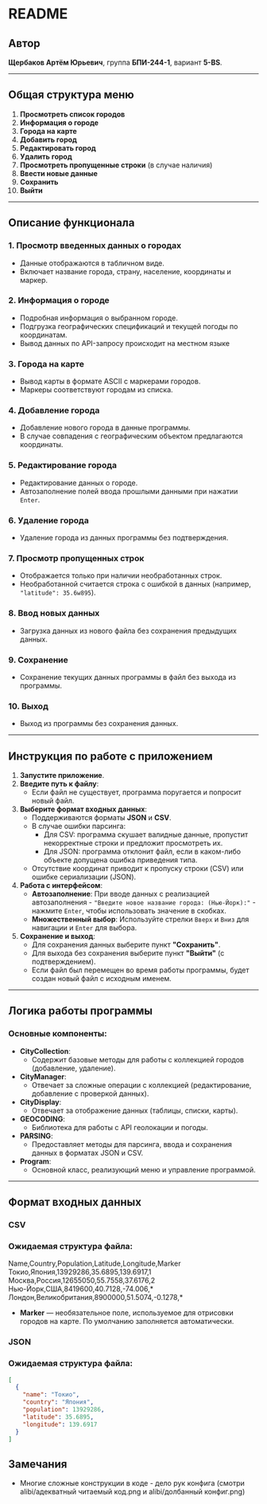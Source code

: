 # README

## Автор

**Щербаков Артём Юрьевич**, группа **БПИ-244-1**, вариант **5-BS**.

---

## Общая структура меню

1. **Просмотреть список городов**
2. **Информация о городе**
3. **Города на карте**
4. **Добавить город**
5. **Редактировать город**
6. **Удалить город**
7. **Просмотреть пропущенные строки** (в случае наличия)
8. **Ввести новые данные**
9. **Сохранить**
10. **Выйти**

---

## Описание функционала

### 1. Просмотр введенных данных о городах

- Данные отображаются в табличном виде.
- Включает название города, страну, население, координаты и маркер.

### 2. Информация о городе

- Подробная информация о выбранном городе.
- Подгрузка географических спецификаций и текущей погоды по координатам.
- Вывод данных по API-запросу происходит на местном языке

### 3. Города на карте

- Вывод карты в формате ASCII с маркерами городов.
- Маркеры соответствуют городам из списка.

### 4. Добавление города

- Добавление нового города в данные программы.
- В случае совпадения с географическим объектом предлагаются координаты.

### 5. Редактирование города

- Редактирование данных о городе.
- Автозаполнение полей ввода прошлыми данными при нажатии `Enter`.

### 6. Удаление города

- Удаление города из данных программы без подтверждения.

### 7. Просмотр пропущенных строк

- Отображается только при наличии необработанных строк.
- Необработанной считается строка с ошибкой в данных (например, `"latitude": 35.6w895`).

### 8. Ввод новых данных

- Загрузка данных из нового файла без сохранения предыдущих данных.

### 9. Сохранение

- Сохранение текущих данных программы в файл без выхода из программы.

### 10. Выход

- Выход из программы без сохранения данных.

---

## Инструкция по работе с приложением

1. **Запустите приложение**.
2. **Введите путь к файлу**:
   - Если файл не существует, программа поругается и попросит новый файл.
3. **Выберите формат входных данных**:
   - Поддерживаются форматы **JSON** и **CSV**.
   - В случае ошибки парсинга:
     - Для CSV: программа скушает валидные данные, пропустит некорректные строки и предложит просмотреть их.
     - Для JSON: программа отклонит файл, если в каком-либо объекте допущена ошибка приведения типа.
   - Отсутствие координат приводит к пропуску строки (CSV) или ошибке сериализации (JSON).
4. **Работа с интерфейсом**:
   - **Автозаполнение**: При вводе данных с реализацией автозаполнения - `"Введите новое название города: (Нью-Йорк):"` - нажмите `Enter`, чтобы использовать значение в скобках.
   - **Множественный выбор**: Используйте стрелки `Вверх` и `Вниз` для навигации и `Enter` для выбора.
5. **Сохранение и выход**:
   - Для сохранения данных выберите пункт **"Сохранить"**.
   - Для выхода без сохранения выберите пункт **"Выйти"** (с подтверждением).
   - Если файл был перемещен во время работы программы, будет создан новый файл с исходным именем.

---

## Логика работы программы

### Основные компоненты:

- **CityCollection**:
  - Содержит базовые методы для работы с коллекцией городов (добавление, удаление).
- **CityManager**:
  - Отвечает за сложные операции с коллекцией (редактирование, добавление с проверкой данных).
- **CityDisplay**:
  - Отвечает за отображение данных (таблицы, списки, карты).
- **GEOCODING**:
  - Библиотека для работы с API геолокации и погоды.
- **PARSING**:
  - Предоставляет методы для парсинга, ввода и сохранения данных в форматах JSON и CSV.
- **Program**:
  - Основной класс, реализующий меню и управление программой.

---

## Формат входных данных

### CSV

### Ожидаемая структура файла:

Name,Country,Population,Latitude,Longitude,Marker  
Токио,Япония,13929286,35.6895,139.6917,1  
Москва,Россия,12655050,55.7558,37.6176,2  
Нью-Йорк,США,8419600,40.7128,-74.006,*  
Лондон,Великобритания,8900000,51.5074,-0.1278,*  



- **Marker** — необязательное поле, используемое для отрисовки городов на карте. По умолчанию заполняется автоматически.

### JSON

### Ожидаемая структура файла:

```json
[
  {
    "name": "Токио",
    "country": "Япония",
    "population": 13929286,
    "latitude": 35.6895,
    "longitude": 139.6917
  }
]
```

## Замечания

- Многие сложные конструкции в коде - дело рук конфига (смотри alibi/адекватный читаемый код.png и alibi/долбанный конфиг.png)
